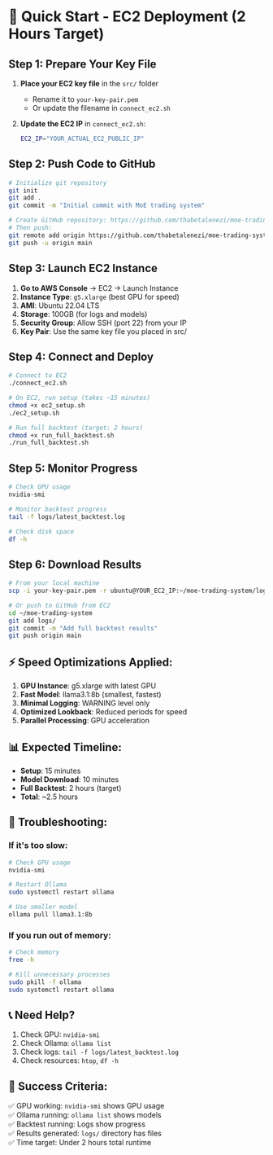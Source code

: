 # 🚀 Quick Start - EC2 Deployment (2 Hours Target)

## **Step 1: Prepare Your Key File**

1. **Place your EC2 key file** in the `src/` folder
   - Rename it to `your-key-pair.pem`
   - Or update the filename in `connect_ec2.sh`

2. **Update the EC2 IP** in `connect_ec2.sh`:
   ```bash
   EC2_IP="YOUR_ACTUAL_EC2_PUBLIC_IP"
   ```

## **Step 2: Push Code to GitHub**

```bash
# Initialize git repository
git init
git add .
git commit -m "Initial commit with MoE trading system"

# Create GitHub repository: https://github.com/thabetalenezi/moe-trading-system
# Then push:
git remote add origin https://github.com/thabetalenezi/moe-trading-system.git
git push -u origin main
```

## **Step 3: Launch EC2 Instance**

1. **Go to AWS Console** → EC2 → Launch Instance
2. **Instance Type**: `g5.xlarge` (best GPU for speed)
3. **AMI**: Ubuntu 22.04 LTS
4. **Storage**: 100GB (for logs and models)
5. **Security Group**: Allow SSH (port 22) from your IP
6. **Key Pair**: Use the same key file you placed in src/

## **Step 4: Connect and Deploy**

```bash
# Connect to EC2
./connect_ec2.sh

# On EC2, run setup (takes ~15 minutes)
chmod +x ec2_setup.sh
./ec2_setup.sh

# Run full backtest (target: 2 hours)
chmod +x run_full_backtest.sh
./run_full_backtest.sh
```

## **Step 5: Monitor Progress**

```bash
# Check GPU usage
nvidia-smi

# Monitor backtest progress
tail -f logs/latest_backtest.log

# Check disk space
df -h
```

## **Step 6: Download Results**

```bash
# From your local machine
scp -i your-key-pair.pem -r ubuntu@YOUR_EC2_IP:~/moe-trading-system/logs/ ./local_logs/

# Or push to GitHub from EC2
cd ~/moe-trading-system
git add logs/
git commit -m "Add full backtest results"
git push origin main
```

## **⚡ Speed Optimizations Applied:**

1. **GPU Instance**: g5.xlarge with latest GPU
2. **Fast Model**: llama3.1:8b (smallest, fastest)
3. **Minimal Logging**: WARNING level only
4. **Optimized Lookback**: Reduced periods for speed
5. **Parallel Processing**: GPU acceleration

## **📊 Expected Timeline:**

- **Setup**: 15 minutes
- **Model Download**: 10 minutes  
- **Full Backtest**: 2 hours (target)
- **Total**: ~2.5 hours

## **🔧 Troubleshooting:**

### If it's too slow:
```bash
# Check GPU usage
nvidia-smi

# Restart Ollama
sudo systemctl restart ollama

# Use smaller model
ollama pull llama3.1:8b
```

### If you run out of memory:
```bash
# Check memory
free -h

# Kill unnecessary processes
sudo pkill -f ollama
sudo systemctl restart ollama
```

## **📞 Need Help?**

1. Check GPU: `nvidia-smi`
2. Check Ollama: `ollama list`
3. Check logs: `tail -f logs/latest_backtest.log`
4. Check resources: `htop`, `df -h`

## **🎯 Success Criteria:**

✅ GPU working: `nvidia-smi` shows GPU usage  
✅ Ollama running: `ollama list` shows models  
✅ Backtest running: Logs show progress  
✅ Results generated: `logs/` directory has files  
✅ Time target: Under 2 hours total runtime 